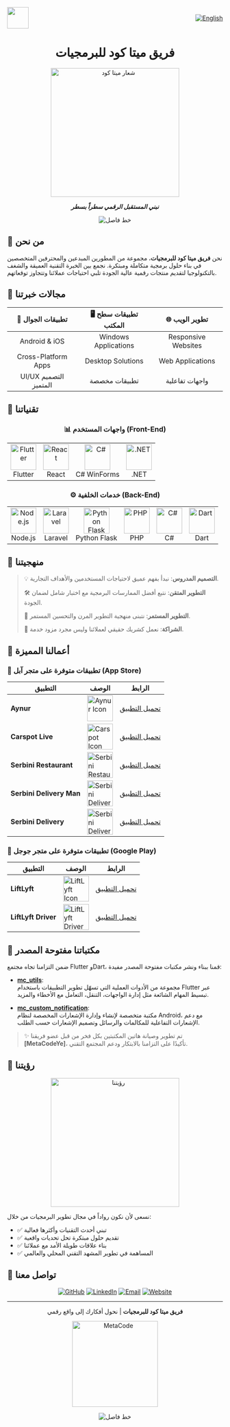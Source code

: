 <div style="display: flex; justify-content: space-between; align-items: center; width: 100%;">
  <a href="https://meta-code-ye.com"><img src="https://avatars.githubusercontent.com/u/170404605?v=4" width="50" /></a>
  <a href="README.md"><img src="https://img.shields.io/badge/lang-English-blue" alt="English" /></a>
</div>
<div align="center">
  
#  فريق ميتا كود للبرمجيات 

<img src="https://user-images.githubusercontent.com/74038190/238353480-219bcc70-f5dc-466b-9a60-29653d8e8433.gif" alt="شعار ميتا كود" width="300"/>

**_نبني المستقبل الرقمي سطراً بسطر_**

![خط فاصل](https://user-images.githubusercontent.com/74038190/212284100-561aa473-3905-4a80-b561-0d28506553ee.gif)

</div>

## 🔷 من نحن

نحن **فريق ميتا كود للبرمجيات**، مجموعة من المطورين المبدعين والمحترفين المتخصصين في بناء حلول برمجية متكاملة ومبتكرة. نجمع بين الخبرة التقنية العميقة والشغف بالتكنولوجيا لتقديم منتجات رقمية عالية الجودة تلبي احتياجات عملائنا وتتجاوز توقعاتهم.

## 🔷 مجالات خبرتنا

<div align="center">

| 📱 تطبيقات الجوال | 🖥️ تطبيقات سطح المكتب | 🌐 تطوير الويب |
|:-------------------:|:-------------------------:|:-------------------:|
| Android & iOS | Windows Applications | Responsive Websites |
| Cross-Platform Apps | Desktop Solutions | Web Applications |
| UI/UX التصميم المتميز | تطبيقات مخصصة | واجهات تفاعلية |

</div>

## 🔷 تقنياتنا

<div align="center">

### 📊 واجهات المستخدم (Front-End)

<table>
  <tr>
    <td align="center"><img src="https://img.icons8.com/color/96/000000/flutter.png" width="60" alt="Flutter"/><br/>Flutter</td>
    <td align="center"><img src="https://img.icons8.com/plasticine/100/000000/react.png" width="60" alt="React"/><br/>React</td>
    <td align="center"><img src="https://img.icons8.com/color/96/000000/c-sharp-logo.png" width="60" alt="C#"/><br/>C# WinForms</td>
    <td align="center"><img src="https://img.icons8.com/color/96/000000/net-framework.png" width="60" alt=".NET"/><br/>.NET</td>
  </tr>
</table>

### ⚙️ خدمات الخلفية (Back-End)

<table>
  <tr>
    <td align="center"><img src="https://img.icons8.com/color/96/000000/nodejs.png" width="60" alt="Node.js"/><br/>Node.js</td>
    <td align="center"><img src="https://img.icons8.com/fluency/96/000000/laravel.png" width="60" alt="Laravel"/><br/>Laravel</td>
    <td align="center"><img src="https://img.icons8.com/color/96/000000/python.png" width="60" alt="Python Flask"/><br/>Python Flask</td>
    <td align="center"><img src="https://img.icons8.com/officel/80/000000/php-logo.png" width="60" alt="PHP"/><br/>PHP</td>
    <td align="center"><img src="https://img.icons8.com/color/96/000000/c-sharp-logo.png" width="60" alt="C#"/><br/>C#</td>
    <td align="center"><img src="https://img.icons8.com/color/96/000000/dart.png" width="60" alt="Dart"/><br/>Dart</td>
  </tr>
</table>

</div>

## 🔷 منهجيتنا

> 💡 **التصميم المدروس**: نبدأ بفهم عميق لاحتياجات المستخدمين والأهداف التجارية.
> 
> 🛠️ **التطوير المتقن**: نتبع أفضل الممارسات البرمجية مع اختبار شامل لضمان الجودة.
> 
> 🔄 **التطوير المستمر**: نتبنى منهجية التطوير المرن والتحسين المستمر.
> 
> 🤝 **الشراكة**: نعمل كشريك حقيقي لعملائنا وليس مجرد مزود خدمة.

## 🔷 أعمالنا المميزة

### 📲 تطبيقات متوفرة على متجر آبل (App Store)

| التطبيق | الوصف | الرابط |
|---------|--------|--------|
| **Aynur** | <img src="https://is1-ssl.mzstatic.com/image/thumb/Purple211/v4/ac/9c/6a/ac9c6a93-1409-cdbf-7f81-24abb2ae6a58/AppIcon-1x_U007emarketing-0-11-0-0-85-220-0.png/230x0w.webp" alt="Aynur Icon" align="center" width="60"/> | [تحميل التطبيق](https://apps.apple.com/us/app/aynur/id6743452665) |
| **Carspot Live** | <img src="https://is1-ssl.mzstatic.com/image/thumb/Purple221/v4/a7/81/31/a7813152-c959-e7ca-efb7-1e307df5390c/AppIcon-1x_U007emarketing-0-10-0-85-220-0.png/230x0w.webp" alt="Carspot Icon" align="center" width="60"/> | [تحميل التطبيق](https://apps.apple.com/us/app/carspot-live/id6739596635) |
| **Serbini Restaurant** | <img src="https://is1-ssl.mzstatic.com/image/thumb/Purple211/v4/b0/eb/f1/b0ebf17f-7aee-b3d6-42f0-753f140084d4/AppIcon-0-0-1x_U007emarketing-0-11-0-85-220.png/230x0w.webp" alt="Serbini Restaurant Icon" align="center" width="60"/> | [تحميل التطبيق](https://apps.apple.com/us/app/serbini-restaurant/id6738758025) |
| **Serbini Delivery Man** | <img src="https://is1-ssl.mzstatic.com/image/thumb/Purple221/v4/75/4f/03/754f0358-2ff7-7c02-c8e5-cf8863936c19/AppIcon-0-0-1x_U007emarketing-0-8-0-85-220.png/146x0w.webp" alt="Serbini Delivery Man Icon" align="center" width="60"/> | [تحميل التطبيق](https://apps.apple.com/us/app/serbini-delivery-man/id6738761805) |
| **Serbini Delivery** | <img src="https://is1-ssl.mzstatic.com/image/thumb/Purple211/v4/7a/5b/4d/7a5b4d5b-7934-478b-bbec-0da78e101b7b/AppIcon-0-0-1x_U007emarketing-0-11-0-85-220.png/146x0w.webp" alt="Serbini Delivery Icon" align="center" width="60"/> | [تحميل التطبيق](https://apps.apple.com/us/app/serbini-delivery/id6445826834) |

### 📱 تطبيقات متوفرة على متجر جوجل (Google Play)

| التطبيق | الوصف | الرابط |
|---------|--------|--------|
| **LiftLyft** | <img src="https://play-lh.googleusercontent.com/trdK26XT8Xcx1crIuuVnWGLRn7KrUj6fyRum9CLTatkZ-DYIcik2AIR9pq7bZu-P7N5N=w240-h480-rw" alt="LiftLyft Icon" align="center" width="60"/> | [تحميل التطبيق](https://play.google.com/store/apps/details?id=com.liftlyft.app) |
| **LiftLyft Driver** | <img src="https://play-lh.googleusercontent.com/4OP0As5_OyFC2-3RAc5NQCM_o_sFL8I4kQNsj1WeHd9t323Fb9Wc4uhgHXAaMjD7M6M=w240-h480-rw" alt="LiftLyft Driver Icon" align="center" width="60"/> | [تحميل التطبيق](https://play.google.com/store/apps/details?id=com.liftlyft.app.driver) |


## 🔷 مكتباتنا مفتوحة المصدر

ضمن التزامنا تجاه مجتمع Flutter وDart، قمنا ببناء ونشر مكتبات مفتوحة المصدر مفيدة:

- **[mc_utils](https://github.com/metacodey/mc_utils/)**:  
  مجموعة من الأدوات العملية التي تسهّل تطوير التطبيقات باستخدام Flutter عبر تبسيط المهام الشائعة مثل إدارة الواجهات، التنقل، التعامل مع الأخطاء والمزيد.

- **[mc_custom_notification](https://github.com/metacodey/mc-custom-notification/)**:  
  مكتبة متخصصة لإنشاء وإدارة الإشعارات المخصصة لنظام Android، مع دعم الإشعارات التفاعلية للمكالمات والرسائل وتصميم الإشعارات حسب الطلب.

> ✨ تم تطوير وصيانة هاتين المكتبتين بكل فخر من قبل عضو فريقنا **[MetaCodeYe]**، تأكيدًا على التزامنا بالابتكار ودعم المجتمع التقني.




## 🔷 رؤيتنا

<div align="center">
  <img src="https://user-images.githubusercontent.com/74038190/219923809-b86dc415-a0c2-4a38-bc88-ad6cf06395a8.gif" width="300" alt="رؤيتنا"/>
</div>

نسعى لأن نكون رواداً في مجال تطوير البرمجيات من خلال:

* ✅ تبني أحدث التقنيات وأكثرها فعالية
* ✅ تقديم حلول مبتكرة تحل تحديات واقعية
* ✅ بناء علاقات طويلة الأمد مع عملائنا
* ✅ المساهمة في تطوير المشهد التقني المحلي والعالمي

## 🔷 تواصل معنا

<div align="center">

[![GitHub](https://img.shields.io/badge/GitHub-181717?style=for-the-badge&logo=github&logoColor=white)](https://github.com/metacodey)
[![LinkedIn](https://img.shields.io/badge/LinkedIn-0077B5?style=for-the-badge&logo=linkedin&logoColor=white)](https://linkedin.com/company/metacode)
[![Email](https://img.shields.io/badge/Email-D14836?style=for-the-badge&logo=gmail&logoColor=white)](mailto:metacode34ye@gmail.com)
[![Website](https://img.shields.io/badge/Website-4285F4?style=for-the-badge&logo=google-chrome&logoColor=white)](https://meta-code-ye.com/)

</div>

<div align="center">

---

**فريق ميتا كود للبرمجيات** | نحول أفكارك إلى واقع رقمي

<img src="https://user-images.githubusercontent.com/74038190/213866269-5d00981c-7c98-46d7-8a8e-16f462e35dc5.gif" width="200" alt="MetaCode"/>

![خط فاصل](https://user-images.githubusercontent.com/74038190/212284100-561aa473-3905-4a80-b561-0d28506553ee.gif)

</div>
